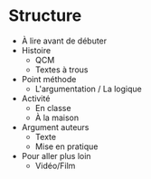 # Structure

- À lire avant de débuter
- Histoire
  - QCM
  - Textes à trous
- Point méthode
  - L'argumentation / La logique
- Activité
  - En classe
  - À la maison
- Argument auteurs
  - Texte
  - Mise en pratique 
- Pour aller plus loin
  - Vidéo/Film
